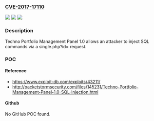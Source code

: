 ### [CVE-2017-17110](https://cve.mitre.org/cgi-bin/cvename.cgi?name=CVE-2017-17110)
![](https://img.shields.io/static/v1?label=Product&message=n%2Fa&color=blue)
![](https://img.shields.io/static/v1?label=Version&message=n%2Fa&color=blue)
![](https://img.shields.io/static/v1?label=Vulnerability&message=n%2Fa&color=brighgreen)

### Description

Techno Portfolio Management Panel 1.0 allows an attacker to inject SQL commands via a single.php?id= request.

### POC

#### Reference
- https://www.exploit-db.com/exploits/43211/
- http://packetstormsecurity.com/files/145231/Techno-Portfolio-Management-Panel-1.0-SQL-Injection.html

#### Github
No GitHub POC found.

